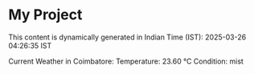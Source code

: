 # My Project

This content is dynamically generated in Indian Time (IST): 2025-03-26 04:26:35 IST


Current Weather in Coimbatore:
Temperature: 23.60 °C
Condition: mist
